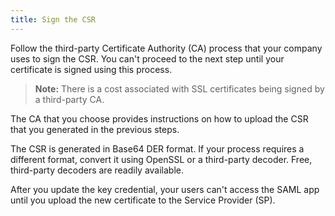 ```yaml
---
title: Sign the CSR
---
```


Follow the third-party Certificate Authority (CA) process that your company uses to sign the CSR. You can't proceed to the next step until your certificate is signed using this process.

> **Note:** There is a cost associated with SSL certificates being signed by a third-party CA.

The CA that you choose provides instructions on how to upload the CSR that you generated in the previous steps.

The CSR is generated in Base64 DER format. If your process requires a different format, convert it using OpenSSL or a third-party decoder. Free, third-party decoders are readily available.

After you update the key credential, your users can't access the SAML app until you upload the new certificate to the Service Provider (SP).

<NextSectionLink/>
